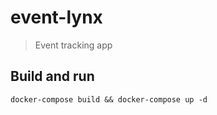 # event-lynx

> Event tracking app

## Build and run

```
docker-compose build && docker-compose up -d
```
